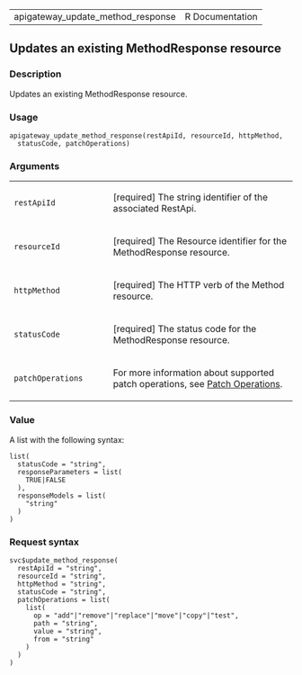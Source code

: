 <table style="width: 100%;">
<tbody>
<tr class="odd">
<td>apigateway_update_method_response</td>
<td style="text-align: right;">R Documentation</td>
</tr>
</tbody>
</table>

## Updates an existing MethodResponse resource

### Description

Updates an existing MethodResponse resource.

### Usage

    apigateway_update_method_response(restApiId, resourceId, httpMethod,
      statusCode, patchOperations)

### Arguments

<table>
<colgroup>
<col style="width: 35%" />
<col style="width: 65%" />
</colgroup>
<tbody>
<tr class="odd">
<td><code
id="apigateway_update_method_response_:_restApiId">restApiId</code></td>
<td><p>[required] The string identifier of the associated
RestApi.</p></td>
</tr>
<tr class="even">
<td><code
id="apigateway_update_method_response_:_resourceId">resourceId</code></td>
<td><p>[required] The Resource identifier for the MethodResponse
resource.</p></td>
</tr>
<tr class="odd">
<td><code
id="apigateway_update_method_response_:_httpMethod">httpMethod</code></td>
<td><p>[required] The HTTP verb of the Method resource.</p></td>
</tr>
<tr class="even">
<td><code
id="apigateway_update_method_response_:_statusCode">statusCode</code></td>
<td><p>[required] The status code for the MethodResponse
resource.</p></td>
</tr>
<tr class="odd">
<td><code
id="apigateway_update_method_response_:_patchOperations">patchOperations</code></td>
<td><p>For more information about supported patch operations, see <a
href="https://docs.aws.amazon.com/apigateway/latest/api/patch-operations.html">Patch
Operations</a>.</p></td>
</tr>
</tbody>
</table>

### Value

A list with the following syntax:

    list(
      statusCode = "string",
      responseParameters = list(
        TRUE|FALSE
      ),
      responseModels = list(
        "string"
      )
    )

### Request syntax

    svc$update_method_response(
      restApiId = "string",
      resourceId = "string",
      httpMethod = "string",
      statusCode = "string",
      patchOperations = list(
        list(
          op = "add"|"remove"|"replace"|"move"|"copy"|"test",
          path = "string",
          value = "string",
          from = "string"
        )
      )
    )
